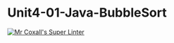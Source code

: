 # Unit4-01-Java-BubbleSort
[![Mr Coxall's Super Linter](https://github.com/ICS4U-Programming-AdrijanV/Unit4-01-Java-BubbleSort/workflows/Mr%20Coxall's%20Super%20Linter/badge.svg)](https://github.com/ICS4U-Programming-AdrijanV/Unit4-01-Java-BubbleSort/actions/)
